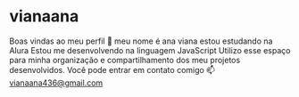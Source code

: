 # vianaana
Boas vindas ao meu perfil 💙
meu nome é ana viana
estou estudando na Alura
Estou me desenvolvendo na linguagem JavaScript
Utilizo esse espaço para minha organização e compartilhamento dos meu projetos desenvolvidos.
Você pode entrar em contato comigo 📫
vianaana436@gmail.com

